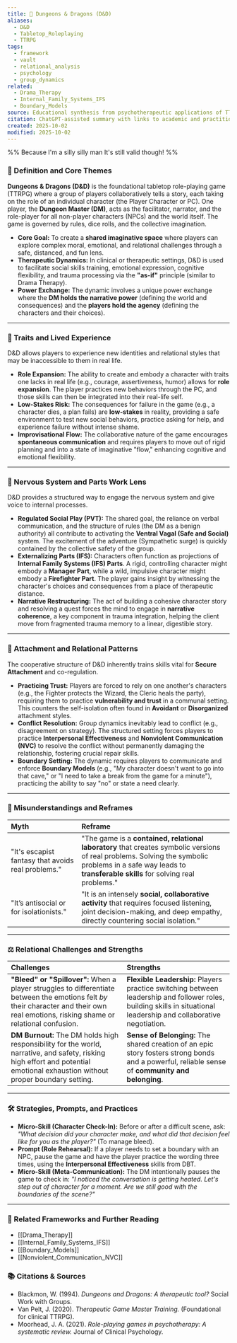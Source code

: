 ```yaml
---
title: 🐉 Dungeons & Dragons (D&D)
aliases:
  - D&D
  - Tabletop_Roleplaying
  - TTRPG
tags:
  - framework
  - vault
  - relational_analysis
  - psychology
  - group_dynamics
related:
  - Drama_Therapy
  - Internal_Family_Systems_IFS
  - Boundary_Models
source: Educational synthesis from psychotherapeutic applications of TTRPGs
citation: ChatGPT-assisted summary with links to academic and practitioner materials
created: 2025-10-02
modified: 2025-10-02
---
```


%% 
Because I'm a silly silly man
It's still valid though!
%%

### 🧩 Definition and Core Themes

**Dungeons & Dragons (D&D)** is the foundational tabletop role-playing game (TTRPG) where a group of players collaboratively tells a story, each taking on the role of an individual character (the Player Character or PC). One player, the **Dungeon Master (DM)**, acts as the facilitator, narrator, and the role-player for all non-player characters (NPCs) and the world itself. The game is governed by rules, dice rolls, and the collective imagination.

-   **Core Goal:** To create a **shared imaginative space** where players can explore complex moral, emotional, and relational challenges through a safe, distanced, and fun lens.
-   **Therapeutic Dynamics:** In clinical or therapeutic settings, D&D is used to facilitate social skills training, emotional expression, cognitive flexibility, and trauma processing via the **"as-if"** principle (similar to Drama Therapy).
-   **Power Exchange:** The dynamic involves a unique power exchange where the **DM holds the narrative power** (defining the world and consequences) and the **players hold the agency** (defining the characters and their choices).

---

### 🌿 Traits and Lived Experience

D&D allows players to experience new identities and relational styles that may be inaccessible to them in real life.

-   **Role Expansion:** The ability to create and embody a character with traits one lacks in real life (e.g., courage, assertiveness, humor) allows for **role expansion**. The player practices new behaviors through the PC, and those skills can then be integrated into their real-life self.
-   **Low-Stakes Risk:** The consequences for failure in the game (e.g., a character dies, a plan fails) are **low-stakes** in reality, providing a safe environment to test new social behaviors, practice asking for help, and experience failure without intense shame.
-   **Improvisational Flow:** The collaborative nature of the game encourages **spontaneous communication** and requires players to move out of rigid planning and into a state of imaginative "flow," enhancing cognitive and emotional flexibility.

---

### 🧠 Nervous System and Parts Work Lens

D&D provides a structured way to engage the nervous system and give voice to internal processes.

-   **Regulated Social Play (PVT):** The shared goal, the reliance on verbal communication, and the structure of rules (the DM as a benign authority) all contribute to activating the **Ventral Vagal (Safe and Social)** system. The excitement of the adventure (Sympathetic surge) is quickly contained by the collective safety of the group.
-   **Externalizing Parts (IFS):** Characters often function as projections of **Internal Family Systems (IFS) Parts**. A rigid, controlling character might embody a **Manager Part**, while a wild, impulsive character might embody a **Firefighter Part**. The player gains insight by witnessing the character's choices and consequences from a place of therapeutic distance.
-   **Narrative Restructuring:** The act of building a cohesive character story and resolving a quest forces the mind to engage in **narrative coherence**, a key component in trauma integration, helping the client move from fragmented trauma memory to a linear, digestible story.

---

### 💞 Attachment and Relational Patterns

The cooperative structure of D&D inherently trains skills vital for **Secure Attachment** and co-regulation.

-   **Practicing Trust:** Players are forced to rely on one another's characters (e.g., the Fighter protects the Wizard, the Cleric heals the party), requiring them to practice **vulnerability and trust** in a communal setting. This counters the self-isolation often found in **Avoidant** or **Disorganized** attachment styles.
-   **Conflict Resolution:** Group dynamics inevitably lead to conflict (e.g., disagreement on strategy). The structured setting forces players to practice **Interpersonal Effectiveness** and **Nonviolent Communication (NVC)** to resolve the conflict without permanently damaging the relationship, fostering crucial repair skills.
-   **Boundary Setting:** The dynamic requires players to communicate and enforce **Boundary Models** (e.g., "My character doesn't want to go into that cave," or "I need to take a break from the game for a minute"), practicing the ability to say "no" or state a need clearly.

---

### 🔄 Misunderstandings and Reframes

| Myth | Reframe |
| :--- | :--- |
| "It's escapist fantasy that avoids real problems." | "The game is a **contained, relational laboratory** that creates symbolic versions of real problems. Solving the symbolic problems in a safe way leads to **transferable skills** for solving real problems." |
| "It’s antisocial or for isolationists." | "It is an intensely **social, collaborative activity** that requires focused listening, joint decision-making, and deep empathy, directly countering social isolation." |

---

### ⚖️ Relational Challenges and Strengths

| Challenges | Strengths |
| :--- | :--- |
| **"Bleed" or "Spillover":** When a player struggles to differentiate between the emotions felt *by* their character and their own real emotions, risking shame or relational confusion. | **Flexible Leadership:** Players practice switching between leadership and follower roles, building skills in situational leadership and collaborative negotiation. |
| **DM Burnout:** The DM holds high responsibility for the world, narrative, and safety, risking high effort and potential emotional exhaustion without proper boundary setting. | **Sense of Belonging:** The shared creation of an epic story fosters strong bonds and a powerful, reliable sense of **community and belonging**. |

---

### 🛠️ Strategies, Prompts, and Practices

-   **Micro-Skill (Character Check-In):** Before or after a difficult scene, ask: *"What decision did your character make, and what did that decision feel like for you as the player?"* (To manage bleed).
-   **Prompt (Role Rehearsal):** If a player needs to set a boundary with an NPC, pause the game and have the player practice the wording three times, using the **Interpersonal Effectiveness** skills from DBT.
-   **Micro-Skill (Meta-Communication):** The DM intentionally pauses the game to check in: *"I noticed the conversation is getting heated. Let's step out of character for a moment. Are we still good with the boundaries of the scene?"*

---

### 🔗 Related Frameworks and Further Reading

-   [[Drama_Therapy]]
-   [[Internal_Family_Systems_IFS]]
-   [[Boundary_Models]]
-   [[Nonviolent_Communication_NVC]]

### 📚 Citations & Sources

-   Blackmon, W. (1994). *Dungeons and Dragons: A therapeutic tool?* Social Work with Groups.
-   Van Pelt, J. (2020). *Therapeutic Game Master Training.* (Foundational for clinical TTRPG).
-   Moorhead, J. A. (2021). *Role-playing games in psychotherapy: A systematic review.* Journal of Clinical Psychology.